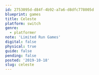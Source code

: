```yaml
---
id: 2753095d-d84f-4b92-a7a6-d8dfc778005d
blueprint: games
title: Celeste
platform: switch
genre:
  - platformer
note: 'Limited Run Games'
digital: false
physical: true
guide: false
pending: false
posted: '2019-10-18'
slug: celeste
---
```

